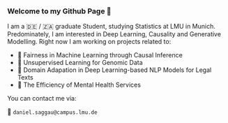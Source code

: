 ### Welcome to my Github Page :wave:

I am a :de: / :south_africa: graduate Student, studying Statistics at LMU in Munich. 
Predominately, I am interested in Deep Learning, Causality and Generative Modelling.
Right now I am working on projects related to: 

* :robot: Fairness in Machine Learning through Causal Inference 
* :mouse2: Unsupervised Learning for Genomic Data
* :briefcase: Domain Adapation in Deep Learning-based NLP Models for Legal Texts
* :brain: The Efficiency of Mental Health Services

You can contact me via: 

:email: `daniel.saggau@campus.lmu.de`


<!--
**danielsaggau/danielsaggau** is a ✨ _special_ ✨ repository because its `README.md` (this file) appears on your GitHub profile.

